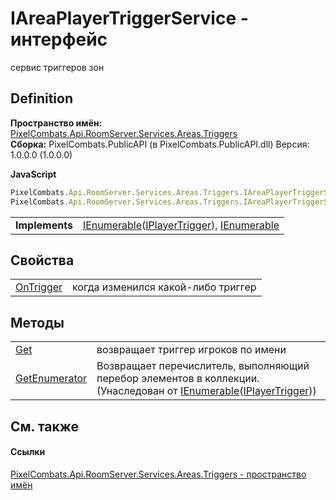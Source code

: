 # IAreaPlayerTriggerService - интерфейс


сервис триггеров зон



## Definition
**Пространство имён:** <a href="4f427198-2b1e-a053-5a6c-40f068fcb995">PixelCombats.Api.RoomServer.Services.Areas.Triggers</a>  
**Сборка:** PixelCombats.PublicAPI (в PixelCombats.PublicAPI.dll) Версия: 1.0.0.0 (1.0.0.0)

**JavaScript**
``` JavaScript
PixelCombats.Api.RoomServer.Services.Areas.Triggers.IAreaPlayerTriggerService = function();
PixelCombats.Api.RoomServer.Services.Areas.Triggers.IAreaPlayerTriggerService.createInterface('PixelCombats.Api.RoomServer.Services.Areas.Triggers.IAreaPlayerTriggerService');
```

<table><tr><td><strong>Implements</strong></td><td><a href="https://learn.microsoft.com/dotnet/api/system.collections.generic.ienumerable-1" target="_blank" rel="noopener noreferrer">IEnumerable</a>(<a href="a9a12e5a-d04d-685b-40a8-0fe3c2a89202">IPlayerTrigger</a>), <a href="https://learn.microsoft.com/dotnet/api/system.collections.ienumerable" target="_blank" rel="noopener noreferrer">IEnumerable</a></td></tr>
</table>



## Свойства
<table>
<tr>
<td><a href="22a6d45b-4eeb-18f6-363e-952c2c829c83">OnTrigger</a></td>
<td>когда изменился какой-либо триггер</td></tr>
</table>

## Методы
<table>
<tr>
<td><a href="83bad876-50e4-bee3-d93f-713ff03ca974">Get</a></td>
<td>возвращает триггер игроков по имени</td></tr>
<tr>
<td><a href="https://learn.microsoft.com/dotnet/api/system.collections.generic.ienumerable-1.getenumerator#system-collections-generic-ienumerable-1-getenumerator" target="_blank" rel="noopener noreferrer">GetEnumerator</a></td>
<td>Возвращает перечислитель, выполняющий перебор элементов в коллекции.<br />(Унаследован от <a href="https://learn.microsoft.com/dotnet/api/system.collections.generic.ienumerable-1" target="_blank" rel="noopener noreferrer">IEnumerable</a>(<a href="a9a12e5a-d04d-685b-40a8-0fe3c2a89202">IPlayerTrigger</a>))</td></tr>
</table>

## См. также


#### Ссылки
<a href="4f427198-2b1e-a053-5a6c-40f068fcb995">PixelCombats.Api.RoomServer.Services.Areas.Triggers - пространство имён</a>  
